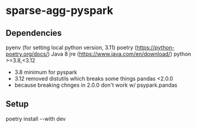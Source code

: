 # sparse-agg-pyspark

## Dependencies
pyenv (for setting local python version, 3.11)
poetry (https://python-poetry.org/docs/)
Java 8 jre (https://www.java.com/en/download/)
python >=3.8,<3.12
- 3.8 minimum for pyspark
- 3.12 removed distutils which breaks some things
pandas <2.0.0
- because breaking chnges in 2.0.0 don't work w/ psypark.pandas

## Setup
poetry install --with dev
